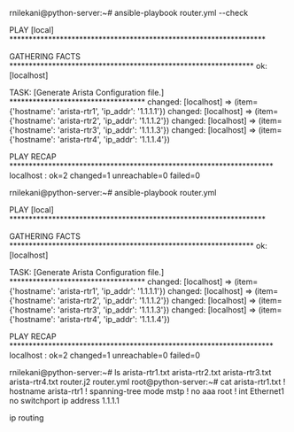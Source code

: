 rnilekani@python-server:~# ansible-playbook router.yml --check

PLAY [local] ****************************************************************** 

GATHERING FACTS *************************************************************** 
ok: [localhost]

TASK: [Generate Arista Configuration file.] *********************************** 
changed: [localhost] => (item={'hostname': 'arista-rtr1', 'ip_addr': '1.1.1.1'})
changed: [localhost] => (item={'hostname': 'arista-rtr2', 'ip_addr': '1.1.1.2'})
changed: [localhost] => (item={'hostname': 'arista-rtr3', 'ip_addr': '1.1.1.3'})
changed: [localhost] => (item={'hostname': 'arista-rtr4', 'ip_addr': '1.1.1.4'})

PLAY RECAP ******************************************************************** 
localhost                  : ok=2    changed=1    unreachable=0    failed=0   

rnilekani@python-server:~# ansible-playbook router.yml

PLAY [local] ****************************************************************** 

GATHERING FACTS *************************************************************** 
ok: [localhost]

TASK: [Generate Arista Configuration file.] *********************************** 
changed: [localhost] => (item={'hostname': 'arista-rtr1', 'ip_addr': '1.1.1.1'})
changed: [localhost] => (item={'hostname': 'arista-rtr2', 'ip_addr': '1.1.1.2'})
changed: [localhost] => (item={'hostname': 'arista-rtr3', 'ip_addr': '1.1.1.3'})
changed: [localhost] => (item={'hostname': 'arista-rtr4', 'ip_addr': '1.1.1.4'})

PLAY RECAP ******************************************************************** 
localhost                  : ok=2    changed=1    unreachable=0    failed=0   

rnilekani@python-server:~# ls
arista-rtr1.txt  arista-rtr2.txt  arista-rtr3.txt  arista-rtr4.txt  router.j2  router.yml
root@python-server:~# cat arista-rtr1.txt
!
hostname arista-rtr1
!
spanning-tree mode mstp
!
no aaa root
!
int Ethernet1
 no switchport
 ip address 1.1.1.1

ip routing






